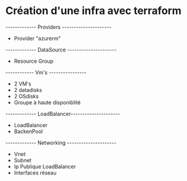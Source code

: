 # Création d'une infra avec terraform

------------- Providers ---------------------
- Provider "azurerm"

------------- DataSource ---------------------
- Resource Group

------------ Vm's ----------------
- 2 VM's
- 2 datadisks
- 2 OSdisks
- Groupe à haute disponiblité

------------- LoadBalancer--------------------- 
- LoadBalancer
- BackenPool

------------- Networking ---------------------
- Vnet
- Subnet
- Ip Publique LoadBalancer
- Interfaces réseau
